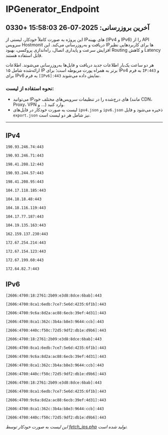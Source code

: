 # IPGenerator_Endpoint

## آخرین بروزرسانی: 2025-07-26 15:58:03 +0330

این پروژه به صورت کاملاً خودکار، لیستی از IPهای بهینه (IPv4 و IPv6) را از API سرویس Hostmonit دریافت و به‌روزرسانی می‌کند. این IPها برای کاربردهایی نظیر افزایش سرعت و پایداری اتصال، راه‌اندازی پروکسی، بهبود Routing و کاهش Latency قابل استفاده هستند.

هر دو ساعت یک‌بار اطلاعات جدید دریافت و فایل‌ها به‌روزرسانی می‌شوند. اطلاعات ارائه‌شده شامل ۱۵ IP برتر به همراه پورت مربوطه است؛ برای IPv4 به فرم `IP:443` و برای IPv6 به فرم `[IPv6]:443` نمایش داده می‌شوند.

### نحوه استفاده از لیست:
- می‌توانید IPهای درج‌شده را در تنظیمات سرویس‌های مختلف خود (مانند CDN، Proxy، VPN و ...) وارد کنید.
- لیست به صورت خودکار در فایل‌های `ipv4.json` و `ipv6.json` ذخیره می‌شود و فایل `export.json` نیز شامل هر دو لیست است.

---

## IPv4
```
190.93.246.74:443
```
```
190.93.246.71:443
```
```
198.41.208.12:443
```
```
190.93.244.57:443
```
```
198.41.208.95:443
```
```
104.17.118.185:443
```
```
104.18.18.48:443
```
```
104.18.116.119:443
```
```
104.17.77.187:443
```
```
104.19.135.163:443
```
```
162.159.137.230:443
```
```
172.67.254.214:443
```
```
172.67.154.123:443
```
```
172.67.199.60:443
```
```
172.64.82.7:443
```

## IPv6
```
[2606:4700:18:2761:2b09:e3d8:8dce:6bab]:443
```
```
[2606:4700:8ca1:6edb:7ce7:5e6d:4235:6f1b]:443
```
```
[2606:4700:9c6a:8d2a:ac88:6ecb:39ef:4d31]:443
```
```
[2606:4700:8ca1:362c:3b4a:b8e3:9644:ccb]:443
```
```
[2606:4700:440c:f50c:72d5:9df2:db1e:d9b6]:443
```
```
[2606:4700:18:2761:2b09:e3d8:8dce:6bab]:443
```
```
[2606:4700:8ca1:6edb:7ce7:5e6d:4235:6f1b]:443
```
```
[2606:4700:9c6a:8d2a:ac88:6ecb:39ef:4d31]:443
```
```
[2606:4700:8ca1:362c:3b4a:b8e3:9644:ccb]:443
```
```
[2606:4700:440c:f50c:72d5:9df2:db1e:d9b6]:443
```
```
[2606:4700:18:2761:2b09:e3d8:8dce:6bab]:443
```
```
[2606:4700:8ca1:6edb:7ce7:5e6d:4235:6f1b]:443
```
```
[2606:4700:9c6a:8d2a:ac88:6ecb:39ef:4d31]:443
```
```
[2606:4700:8ca1:362c:3b4a:b8e3:9644:ccb]:443
```
```
[2606:4700:440c:f50c:72d5:9df2:db1e:d9b6]:443
```

*این لیست به صورت خودکار توسط [fetch_ips.php](scripts/fetch_ips.php) تولید شده است.*
